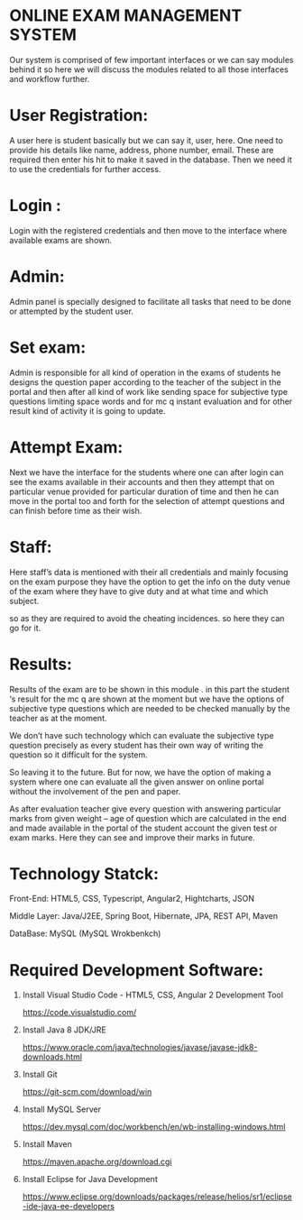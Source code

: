 # ONLINE EXAM MANAGEMENT SYSTEM
Our system is comprised of few important interfaces or we can say modules behind it so here we will discuss the modules related to all those interfaces and workflow further.

# User Registration:
A user here is student basically but we can say it, user, here. One need to provide his details like name, address, phone number, email. These are required then enter his hit to make it saved in the database. Then we need it to use the credentials for further access.

# Login :
Login with the registered credentials and then move to the interface where available exams are shown.

# Admin:
Admin panel is specially designed to facilitate all tasks that need to be done or attempted by the student user.

# Set exam:
Admin is responsible for all kind of operation in the exams of students he designs the question paper according to the teacher of the subject in the portal and then after all kind of work like sending space for subjective type questions limiting space words and for mc q instant evaluation and for other result kind of activity it is going to update.

# Attempt Exam:
Next we have the interface for the students where one can after login can see the exams available in their accounts and then they attempt that on particular venue provided for particular duration of time and then he can move in the portal too and forth for the selection of attempt questions and can finish before time as their wish.

# Staff:
Here staff’s data is mentioned with their all credentials and mainly focusing on the exam purpose they have the option to get the info on the duty venue of the exam where they have to give duty and at what time and which subject.

so as they are required to avoid the cheating incidences. so here they can go for it.

# Results:
Results of the exam are to be shown in this module . in this part the student ‘s result for the mc q are shown at the moment but we have the options of subjective type questions which are needed to be checked manually by the teacher as at the moment.

We don’t have such technology which can evaluate the subjective type question precisely as every student has their own way of writing the question so it difficult for the system.

So leaving it to the future. But for now, we have the option of making a system where one can evaluate all the given answer on online portal without the involvement of the pen and paper.

As after evaluation teacher give every question with answering particular marks from given weight – age of question which are calculated in the end and made available in the portal of the student account the given test or exam marks. Here they can see and improve their marks in future.

# Technology Statck:
Front-End: HTML5, CSS, Typescript, Angular2, Hightcharts, JSON

Middle Layer: Java/J2EE, Spring Boot, Hibernate, JPA, REST API, Maven

DataBase: MySQL (MySQL Wrokbenkch)

# Required Development Software:
1. Install Visual Studio Code - HTML5, CSS, Angular 2 Development Tool

   https://code.visualstudio.com/

2. Install Java 8 JDK/JRE

   https://www.oracle.com/java/technologies/javase/javase-jdk8-downloads.html

3. Install Git

   https://git-scm.com/download/win

4. Install MySQL Server 

   https://dev.mysql.com/doc/workbench/en/wb-installing-windows.html

5. Install Maven 

   https://maven.apache.org/download.cgi

6. Install Eclipse for Java Development 

   https://www.eclipse.org/downloads/packages/release/helios/sr1/eclipse-ide-java-ee-developers




